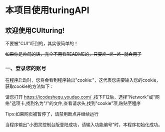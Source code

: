 # 本项目使用turingAPI
## 欢迎使用CUIturing!
不要被"CUI"吓到的，其实很简单的！

~~如果你是帅鸽的话，完全不用看README的，只要咚~咚~咚~就会用了~~

### 一、登录您的账号

在程序启动时，您将会看到程序输出"cookie:"，这代表您需要输入您的cookie，获取cookie的方法如下：

请您打开 https://icodeshequ.youdao.com/ ,按下F12后，选择"Network"或"网络"选项卡,找到名为"/"的文件,查看请求头,找到"cookie"项,粘贴至程序

Tips:如果网页被暂停了，请禁用断点并继续运行

当程序输出"小图灵控制台版登陆成功，请输入功能编号"时，本程序初始化成功。